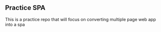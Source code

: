 ## Practice SPA

This is a practice repo that will focus on converting multiple page web app into a spa
